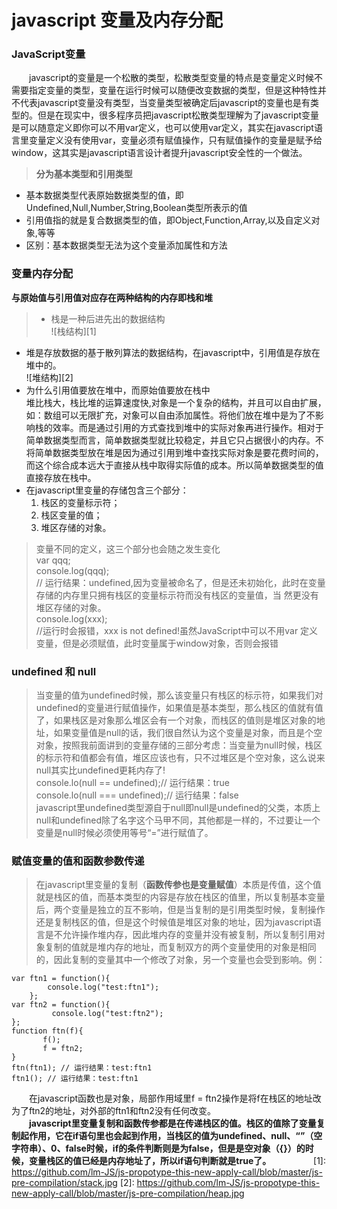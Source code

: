 # javascript 变量及内存分配

### JavaScript变量
　　javascript的变量是一个松散的类型，松散类型变量的特点是变量定义时候不需要指定变量的类型，变量在运行时候可以随便改变数据的类型，但是这种特性并不代表javascript变量没有类型，当变量类型被确定后javascript的变量也是有类型的。但是在现实中，很多程序员把javascript松散类型理解为了javascript变量是可以随意定义即你可以不用var定义，也可以使用var定义，其实在javascript语言里变量定义没有使用var，变量必须有赋值操作，只有赋值操作的变量是赋予给window，这其实是javascript语言设计者提升javascript安全性的一个做法。
> **分为基本类型和引用类型**
* 基本数据类型代表原始数据类型的值，即Undefined,Null,Number,String,Boolean类型所表示的值
* 引用值指的就是复合数据类型的值，即Object,Function,Array,以及自定义对象,等等
* 区别：基本数据类型无法为这个变量添加属性和方法

### 变量内存分配
  **与原始值与引用值对应存在两种结构的内存即栈和堆**
> * 栈是一种后进先出的数据结构  
![栈结构][1]  
* 堆是存放数据的基于散列算法的数据结构，在javascript中，引用值是存放在堆中的。  
![堆结构][2]
* 为什么引用值要放在堆中，而原始值要放在栈中  
    堆比栈大，栈比堆的运算速度快,对象是一个复杂的结构，并且可以自由扩展，如：数组可以无限扩充，对象可以自由添加属性。将他们放在堆中是为了不影响栈的效率。而是通过引用的方式查找到堆中的实际对象再进行操作。相对于简单数据类型而言，简单数据类型就比较稳定，并且它只占据很小的内存。不将简单数据类型放在堆是因为通过引用到堆中查找实际对象是要花费时间的，而这个综合成本远大于直接从栈中取得实际值的成本。所以简单数据类型的值直接存放在栈中。
* 在javascript里变量的存储包含三个部分：
  1. 栈区的变量标示符；
  2. 栈区变量的值；
  3. 堆区存储的对象。 
  
>  变量不同的定义，这三个部分也会随之发生变化  
   var qqq;  
   console.log(qqq);  
   // 运行结果：undefined,因为变量被命名了，但是还未初始化，此时在变量存储的内存里只拥有栈区的变量标示符而没有栈区的变量值，当    然更没有堆区存储的对象。  
   console.log(xxx);  
   //运行时会报错，xxx is not defined!虽然JavaScript中可以不用var 定义变量，但是必须赋值，此时变量属于window对象，否则会报错

### undefined 和 null
> 当变量的值为undefined时候，那么该变量只有栈区的标示符，如果我们对undefined的变量进行赋值操作，如果值是基本类型，那么栈区的值就有值了，如果栈区是对象那么堆区会有一个对象，而栈区的值则是堆区对象的地址，如果变量值是null的话，我们很自然认为这个变量是对象，而且是个空对象，按照我前面讲到的变量存储的三部分考虑：当变量为null时候，栈区的标示符和值都会有值，堆区应该也有，只不过堆区是个空对象，这么说来null其实比undefined更耗内存了!  
    console.lo(null == undefined);// 运行结果：true  
    console.lo(null === undefined);// 运行结果：false  
    javascript里undefined类型源自于null即null是undefined的父类，本质上null和undefined除了名字这个马甲不同，其他都是一样的，不过要让一个变量是null时候必须使用等号“=”进行赋值了。

### 赋值变量的值和函数参数传递
> 在javascript里变量的复制（**函数传参也是变量赋值**）本质是传值，这个值就是栈区的值，而基本类型的内容是存放在栈区的值里，所以复制基本变量后，两个变量是独立的互不影响，但是当复制的是引用类型时候，复制操作还是复制栈区的值，但是这个时候值是堆区对象的地址，因为javascript语言是不允许操作堆内存，因此堆内存的变量并没有被复制，所以复制引用对象复制的值就是堆内存的地址，而复制双方的两个变量使用的对象是相同的，因此复制的变量其中一个修改了对象，另一个变量也会受到影响。例：

    var ftn1 = function(){
            console.log("test:ftn1");
        };
    var ftn2 = function(){
             console.log("test:ftn2");
    };
    function ftn(f){
           f();
           f = ftn2;
    }
    ftn(ftn1); // 运行结果：test:ftn1
    ftn1(); // 运行结果：test:ftn1
　　在javascript函数也是对象，局部作用域里f = ftn2操作是将f在栈区的地址改为了ftn2的地址，对外部的ftn1和ftn2没有任何改变。  
　　**javascript里变量复制和函数传参都是在传递栈区的值。栈区的值除了变量复制起作用，它在if语句里也会起到作用，当栈区的值为undefined、null、“”（空字符串）、0、false时候，if的条件判断则是为false，但是是空对象（{}）的时候，变量栈区的值已经是内存地址了，所以if语句判断就是true了。**
　　
　　
[1]: https://github.com/lm-JS/js-propotype-this-new-apply-call/blob/master/js-pre-compilation/stack.jpg
[2]: https://github.com/lm-JS/js-propotype-this-new-apply-call/blob/master/js-pre-compilation/heap.jpg
